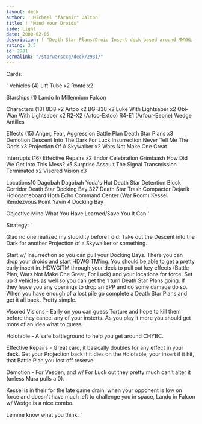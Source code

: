 ```yaml
---
layout: deck
author: ! Michael "faramir" Dalton
title: ! "Mind Your Droids"
side: Light
date: 2000-02-05
description: ! "Death Star Plans/Droid Insert deck based around MWYHL for Sense/Alter protection."
rating: 3.5
id: 2981
permalink: "/starwarsccg/deck/2981/"
---
```

Cards: 

'
Vehicles (4)
Lift Tube  x2
Ronto  x2

Starships (1)
Lando In Millennium Falcon

Characters (13)
8D8  x2
Artoo  x2
BG-J38	x2
Luke With Lightsaber  x2
Obi-Wan With Lightsaber  x2
R2-X2 (Artoo-Extoo)
R4-E1 (Arfour-Eeone)
Wedge Antilles

Effects (15)
Anger, Fear, Aggression
Battle Plan
Death Star Plans  x3
Demotion
Descent Into The Dark
For Luck
Insurrection
Never Tell Me The Odds	x3
Projection Of A Skywalker  x2
Wars Not Make One Great

Interrupts (16)
Effective Repairs  x2
Endor Celebration
Grimtaash
How Did We Get Into This Mess?	x5
Surprise Assault
The Signal
Transmission Terminated  x2
Visored Vision	x3

Locations10
Dagobah
Dagobah Yoda's Hut
Death Star Detention Block Corridor
Death Star Docking Bay 327
Death Star Trash Compactor
Dejarik Hologameboard
Hoth Echo Command Center (War Room)
Kessel
Rendezvous Point
Yavin 4 Docking Bay

Objective
Mind What You Have Learned/Save You It Can
'

Strategy: '

Glad no one realized my stupidity before I did.  Take out the Descent into the Dark for another Projection of a Skywalker or something.

Start w/ Insurrection so you can pull your Docking Bays.  There you can drop your droids and start HDWGITM'ing.  You should be able to get a pretty early insert in.  HDWGITM through your deck to pull out key effects (Battle Plan, Wars Not Make One Great, For Luck) and your locations for force.  Set up 3 vehicles as well so you can get the 1 turn Death Star Plans going.  If they leave you any openings to drop an EPP and do some damage do so.  When you have enough of a lost pile go complete a Death Star Plans and get it all back.	Pretty simple.

Visored Visions - Early on you can guess Torture and hope to kill them before they cancel any of your insterts.  As you play it more you should get more of an idea what to guess.

Holotable - A safe battleground to help you get around CHYBC.

Effective Repairs - Great card, it basically doubles for any effect in your deck.  Get your Projection back if it dies on the Holotable, your insert if it hit, that Battle Plan you lost off reserve.

Demotion - For Vesden, and w/ For Luck out they pretty much can't alter it (unless Mara pulls a 0).

Kessel is in their for the late game drain, when your opponent is low on force and doesn't have much left to challenge you in space, Lando in Falcon w/ Wedge is a nice combo.

Lemme know what you think.  '
